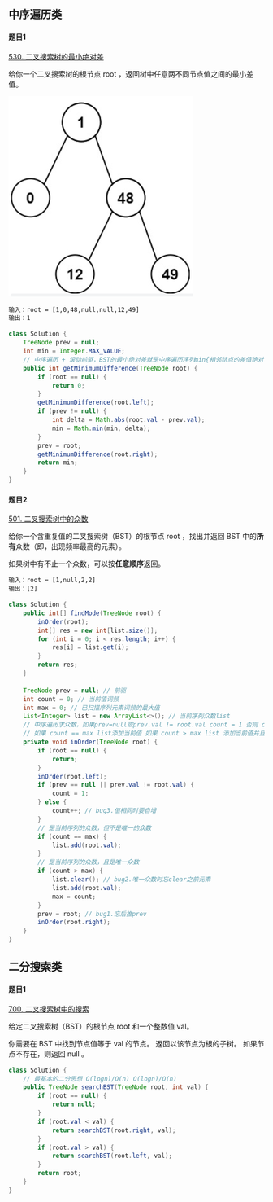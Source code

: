 ## 中序遍历类

#### 题目1

[530. 二叉搜索树的最小绝对差](https://leetcode.cn/problems/minimum-absolute-difference-in-bst/)  

给你一个二叉搜索树的根节点 root ，返回树中任意两不同节点值之间的最小差值。  

![](https://github.com/RossVermouth/algorithm/blob/main/%E9%99%84%E4%BB%B6/%E6%9C%80%E5%B0%8F%E7%BB%9D%E5%AF%B9%E5%B7%AE.png)
```html
输入：root = [1,0,48,null,null,12,49]
输出：1
```

```java
class Solution {
    TreeNode prev = null;
    int min = Integer.MAX_VALUE;
    // 中序遍历 + 滚动前驱，BST的最小绝对差就是中序遍历序列min{相邻结点的差值绝对值}
    public int getMinimumDifference(TreeNode root) {
        if (root == null) {
            return 0;
        }
        getMinimumDifference(root.left);
        if (prev != null) {
            int delta = Math.abs(root.val - prev.val);
            min = Math.min(min, delta);
        }
        prev = root;
        getMinimumDifference(root.right);
        return min;
    }
}
```

#### 题目2

[501. 二叉搜索树中的众数](https://leetcode.cn/problems/find-mode-in-binary-search-tree/)  

给你一个含重复值的二叉搜索树（BST）的根节点 root ，找出并返回 BST 中的**所有**众数（即，出现频率最高的元素）。  

如果树中有不止一个众数，可以按**任意顺序**返回。

```html
输入：root = [1,null,2,2]
输出：[2]
```

```java
class Solution {
    public int[] findMode(TreeNode root) {
        inOrder(root);
        int[] res = new int[list.size()];
        for (int i = 0; i < res.length; i++) {
            res[i] = list.get(i);
        }
        return res;
    }

    TreeNode prev = null; // 前驱
    int count = 0; // 当前值词频
    int max = 0; // 已扫描序列元素词频的最大值
    List<Integer> list = new ArrayList<>(); // 当前序列众数list
    // 中序遍历求众数，如果prev=null或prev.val != root.val count = 1 否则 count++；
    // 如果 count == max list添加当前值 如果 count > max list 添加当前值并且更新max
    private void inOrder(TreeNode root) {
        if (root == null) {
            return;
        }
        inOrder(root.left);
        if (prev == null || prev.val != root.val) {
            count = 1;
        } else { 
            count++; // bug3.值相同时要自增
        }
        // 是当前序列的众数，但不是唯一的众数
        if (count == max) {
            list.add(root.val);
        }
        // 是当前序列的众数，且是唯一众数
        if (count > max) {
            list.clear(); // bug2.唯一众数时忘clear之前元素
            list.add(root.val);
            max = count;
        }
        prev = root; // bug1.忘后推prev
        inOrder(root.right);
    }
}
```

## 二分搜索类

#### 题目1
[700. 二叉搜索树中的搜索](https://leetcode.cn/problems/search-in-a-binary-search-tree/)  

给定二叉搜索树（BST）的根节点 root 和一个整数值 val。  

你需要在 BST 中找到节点值等于 val 的节点。 返回以该节点为根的子树。 如果节点不存在，则返回 null 。  

```java
class Solution {
    // 最基本的二分思想 O(logn)/O(n) O(logn)/O(n)
    public TreeNode searchBST(TreeNode root, int val) {
        if (root == null) {
            return null;
        }
        if (root.val < val) {
            return searchBST(root.right, val);
        }
        if (root.val > val) {
            return searchBST(root.left, val);
        }
        return root;
    }
}
```

